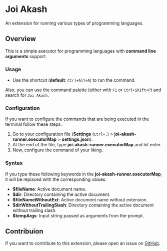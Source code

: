# Joi Akash
An extension for running various types of programming languages.

## Overview
This is a simple executor for programming languages with **command line arguments** support.

### Usage
- Use the shortcut (**default**: `Ctrl+Alt+A`) to run the command.

Also, you can use the command palette (either with `F1` or `Ctrl+Shift+P`) and search for `Joi Akash`.

### Configuration
If you want to configure the commands that are being executed in the terminal follow these steps.

1. Go to your configuration file (**Settings** (`Ctrl+,`) > **joi-akash-runner.executorMap** > **settings.json**).
2. At the end of the file, type **joi-akash-runner.executorMap** and hit enter.
3. Now, configure the command of your liking.

### Syntax

If you type these following keywords in the **joi-akash-runner.executorMap**, it will be replaced with the corresponding values.

- **$fileName**: Active document name.
- **$dir**: Directory containing the active document.
- **$fileNameWithoutExt**: Active document name without extension.
- **$dirWithoutTrailingSlash**: Directory containing the active document without trailing slash.
- **$tempArgs**: Input string passed as arguments from the prompt.

## Contribuion
If you want to contribute to this extension, please open an issue on [GitHub](https://github.com/SohamMalakar/Joi-Akash/issues).
